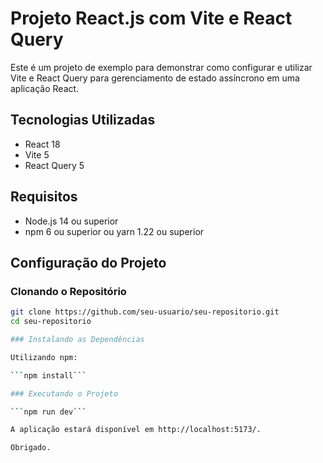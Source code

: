 # Projeto React.js com Vite e React Query

Este é um projeto de exemplo para demonstrar como configurar e utilizar Vite e React Query para gerenciamento de estado assíncrono em uma aplicação React.

## Tecnologias Utilizadas

- React 18
- Vite 5
- React Query 5

## Requisitos

- Node.js 14 ou superior
- npm 6 ou superior ou yarn 1.22 ou superior

## Configuração do Projeto

### Clonando o Repositório

```bash
git clone https://github.com/seu-usuario/seu-repositorio.git
cd seu-repositorio

### Instalando as Dependências

Utilizando npm:

```npm install```

### Executando o Projeto

```npm run dev```

A aplicação estará disponível em http://localhost:5173/.

Obrigado.
